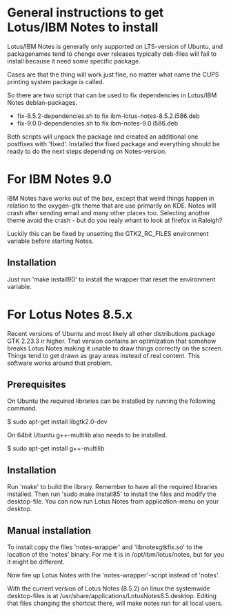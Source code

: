General instructions to get Lotus/IBM Notes to install
======================================================

Lotus/IBM Notes is generally only supported on LTS-version of Ubuntu, and
packagenames tend to chenge over releases typically deb-files will fail to
install because it need some specific package.

Cases are that the thing will work just fine, no matter what name the CUPS
printing system package is called.

So there are two script that can be used to fix dependencies in Lotus/IBM
Notes debian-packages.

   * fix-8.5.2-dependencies.sh to fix ibm-lotus-notes-8.5.2.i586.deb
   * fix-9.0.0-dependencies.sh to fix ibm-notes-9.0.i586.deb

Both scripts will unpack the package and created an additional one postfixes
with 'fixed'. Installed the fixed package and everything should be ready to
do the next steps depending on Notes-version.

For IBM Notes 9.0
=================

IBM Notes have works out of the box, except that weird things happen in
relation to the oxygen-gtk theme that are use primarily on KDE. Notes will
crash after sending email and many other places too. Selecting another theme
avoid the crash - but do you realy whant to look at firefox in Raleigh?

Luckily this can be fixed by unsetting the GTK2_RC_FILES environment variable
before starting Notes.

Installation
------------

Just run 'make install90' to install the wrapper that reset the environment
variable.


For Lotus Notes 8.5.x
=====================

Recent versions of Ubuntu and most likely all other distributions package
GTK 2.23.3 ir higher. That version contains an optimization that somehow
breaks Lotus Notes making it unable to draw things correctly on the screen.
Things tend to get drawn as gray areas instead of real content. This
software works around that problem.

Prerequisites
-------------
On Ubuntu the required libraries can be installed by running the following
command.

   $ sudo apt-get install libgtk2.0-dev

On 64bit Ubuntu g++-multilib also needs to be installed.

   $ sudo apt-get install g++-multilib


Installation
------------
Run 'make' to build the library. Remember to have all the required libraries
installed. Then run 'sudo make install85' to install the files and modify the
desktop-file. You can now run Lotus Notes from application-menu on your desktop.


Manual installation
-------------------
To install copy the files 'notes-wrapper' and 'libnotesgtkfix.so' to the
location of the 'notes' binary. For me it is in /opt/ibm/lotus/notes, but
for you it might be different.

Now fire up Lotus Notes with the 'notes-wrapper'-script instead of 'notes'.

With the current version of Lotus Notes (8.5.2) on linux the systemwide
desktop-files is at /usr/share/applications/LotusNotes8.5.desktop. Editing that
files changing the shortcut there, will make notes run for all local users.
